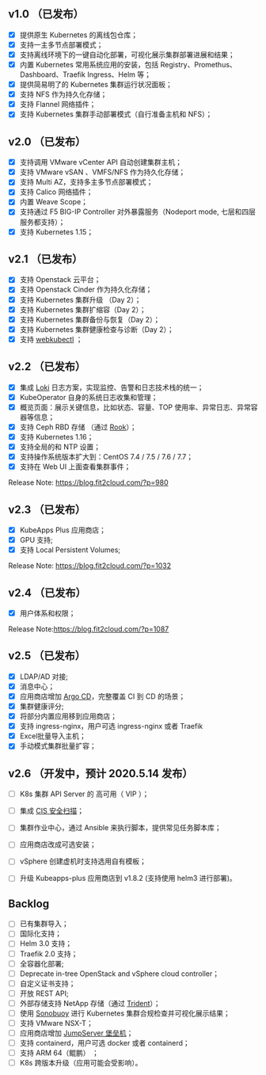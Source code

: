  ## v1.0 （已发布）

- [x] 提供原生 Kubernetes 的离线包仓库；
- [x] 支持一主多节点部署模式；
- [x] 支持离线环境下的一键自动化部署，可视化展示集群部署进展和结果；
- [x] 内置 Kubernetes 常用系统应用的安装，包括 Registry、Promethus、Dashboard、Traefik Ingress、Helm 等；
- [x] 提供简易明了的 Kubernetes 集群运行状况面板；
- [x] 支持 NFS 作为持久化存储；
- [x] 支持 Flannel 网络插件；
- [x] 支持 Kubernetes 集群手动部署模式（自行准备主机和 NFS）；

 ## v2.0 （已发布）

- [x] 支持调用 VMware vCenter API 自动创建集群主机；
- [x] 支持 VMware vSAN 、VMFS/NFS 作为持久化存储；
- [x] 支持 Multi AZ，支持多主多节点部署模式；
- [x] 支持 Calico 网络插件；
- [x] 内置 Weave Scope；
- [x] 支持通过 F5 BIG-IP Controller 对外暴露服务（Nodeport mode, 七层和四层服务都支持）；
- [x] 支持 Kubernetes 1.15；

 ## v2.1 （已发布）
 
- [x] 支持 Openstack 云平台；
- [x] 支持 Openstack Cinder 作为持久化存储；
- [x] 支持 Kubernetes 集群升级 （Day 2）；
- [x] 支持 Kubernetes 集群扩缩容（Day 2）；
- [x] 支持 Kubernetes 集群备份与恢复（Day 2）；
- [x] 支持 Kubernetes 集群健康检查与诊断（Day 2）；
- [x] 支持 [webkubectl](https://github.com/webkubectl/webkubectl) ；

 ## v2.2 （已发布）

- [x] 集成 [Loki](https://github.com/grafana/loki) 日志方案，实现监控、告警和日志技术栈的统一；
- [x] KubeOperator 自身的系统日志收集和管理；
- [x] 概览页面：展示关键信息，比如状态、容量、TOP 使用率、异常日志、异常容器等信息；
- [x] 支持 Ceph RBD 存储 （通过 [Rook](https://github.com/rook/rook)）；
- [x] 支持 Kubernetes 1.16；
- [x] 支持全局的和 NTP 设置；
- [x] 支持操作系统版本扩大到：CentOS 7.4 / 7.5 / 7.6 / 7.7；
- [x] 支持在 Web UI 上面查看集群事件；

Release Note: https://blog.fit2cloud.com/?p=980

 ## v2.3 （已发布）

- [x] KubeApps Plus 应用商店；
- [x] GPU 支持;
- [x] 支持 Local Persistent Volumes;

Release Note: https://blog.fit2cloud.com/?p=1032

 ##  v2.4 （已发布）
 
- [x] 用户体系和权限；

Release Note:https://blog.fit2cloud.com/?p=1087

 ##  v2.5 （已发布）
 
- [x] LDAP/AD 对接; 
- [x] 消息中心；
- [x] 应用商店增加 [Argo CD](https://github.com/argoproj/argo-cd)，完整覆盖 CI 到 CD 的场景；
- [x] 集群健康评分;
- [x] 将部分内置应用移到应用商店；
- [x] 支持 ingress-nginx，用户可选 ingress-nginx 或者 Traefik
- [x] Excel批量导入主机；
- [x] 手动模式集群批量扩容；

 ##  v2.6 （开发中，预计 2020.5.14 发布）

- [ ] K8s 集群 API Server 的 高可用（ VIP ）；
- [ ] 集成 [CIS 安全扫描](https://github.com/aquasecurity/kube-bench)；
- [ ] 集群作业中心，通过 Ansible 来执行脚本，提供常见任务脚本库；
- [ ] 应用商店改成可选安装；
- [ ] vSphere 创建虚机时支持选用自有模板；
- [ ] 升级 Kubeapps-plus 应用商店到 v1.8.2 (支持使用 helm3 进行部署)。


 ##  Backlog
 
- [ ] 已有集群导入；
- [ ] 国际化支持；
- [ ] Helm 3.0 支持；
- [ ] Traefik 2.0 支持；
- [ ] 全容器化部署;
- [ ] Deprecate in-tree OpenStack and vSphere cloud controller；
- [ ] 自定义证书支持；
- [ ] 开放 REST API; 
- [ ] 外部存储支持 NetApp 存储（通过 [Trident](https://github.com/NetApp/trident)）； 
- [ ] 使用 [Sonobuoy](https://github.com/vmware-tanzu/sonobuoy) 进行 Kubernetes 集群合规检查并可视化展示结果；
- [ ] 支持 VMware NSX-T；
- [ ] 应用商店增加 [JumpServer 堡垒机](https://github.com/jumpserver/jumpserver)；
- [ ] 支持 containerd，用户可选 docker 或者 containerd；
- [ ] 支持 ARM 64（鲲鹏） ；
- [ ] K8s 跨版本升级（应用可能会受影响）。
